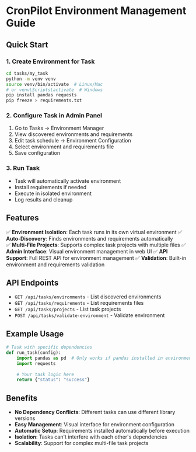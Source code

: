 # CronPilot Environment Management Guide

## Quick Start

### 1. Create Environment for Task
```bash
cd tasks/my_task
python -m venv venv
source venv/bin/activate  # Linux/Mac
# or venv\Scripts\activate  # Windows
pip install pandas requests
pip freeze > requirements.txt
```

### 2. Configure Task in Admin Panel
1. Go to Tasks → Environment Manager
2. View discovered environments and requirements
3. Edit task schedule → Environment Configuration
4. Select environment and requirements file
5. Save configuration

### 3. Run Task
- Task will automatically activate environment
- Install requirements if needed
- Execute in isolated environment
- Log results and cleanup

## Features

✅ **Environment Isolation**: Each task runs in its own virtual environment
✅ **Auto-Discovery**: Finds environments and requirements automatically  
✅ **Multi-File Projects**: Supports complex task projects with multiple files
✅ **Admin Interface**: Visual environment management in web UI
✅ **API Support**: Full REST API for environment management
✅ **Validation**: Built-in environment and requirements validation

## API Endpoints

- `GET /api/tasks/environments` - List discovered environments
- `GET /api/tasks/requirements` - List requirements files
- `GET /api/tasks/projects` - List task projects
- `POST /api/tasks/validate-environment` - Validate environment

## Example Usage

```python
# Task with specific dependencies
def run_task(config):
    import pandas as pd  # Only works if pandas installed in environment
    import requests
    
    # Your task logic here
    return {"status": "success"}
```

## Benefits

- **No Dependency Conflicts**: Different tasks can use different library versions
- **Easy Management**: Visual interface for environment configuration
- **Automatic Setup**: Requirements installed automatically before execution
- **Isolation**: Tasks can't interfere with each other's dependencies
- **Scalability**: Support for complex multi-file task projects
